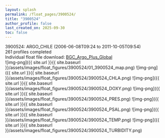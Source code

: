 ```yaml
---
layout: splash
permalink: /float_pages/3900524/
title: "3900524"
author_profile: false
last_created_on: 2025-09-30
toc: false
---
```

 
3900524: ARGO_CHILE (2006-06-08T09:24 to 2011-10-05T09:54)\
261 profiles completed\
Individual float file download: [BGC_Argo_Plus_Global](https://ftp.soest.hawaii.edu/bgc_argo_plus/Individual_Floats/outliers_removed/3900524_Sprof_processed.nc)\
![img-png]({{ site.url }}{{ site.baseurl }}/assets/images/float_figures/3900524/01_3900524_map.png)
![img-png]({{ site.url }}{{ site.baseurl }}/assets/images/float_figures/3900524/3900524_CHLA.png)
![img-png]({{ site.url }}{{ site.baseurl }}/assets/images/float_figures/3900524/3900524_DOXY.png)
![img-png]({{ site.url }}{{ site.baseurl }}/assets/images/float_figures/3900524/3900524_PRES.png)
![img-png]({{ site.url }}{{ site.baseurl }}/assets/images/float_figures/3900524/3900524_PSAL.png)
![img-png]({{ site.url }}{{ site.baseurl }}/assets/images/float_figures/3900524/3900524_TEMP.png)
![img-png]({{ site.url }}{{ site.baseurl }}/assets/images/float_figures/3900524/3900524_TURBIDITY.png)
